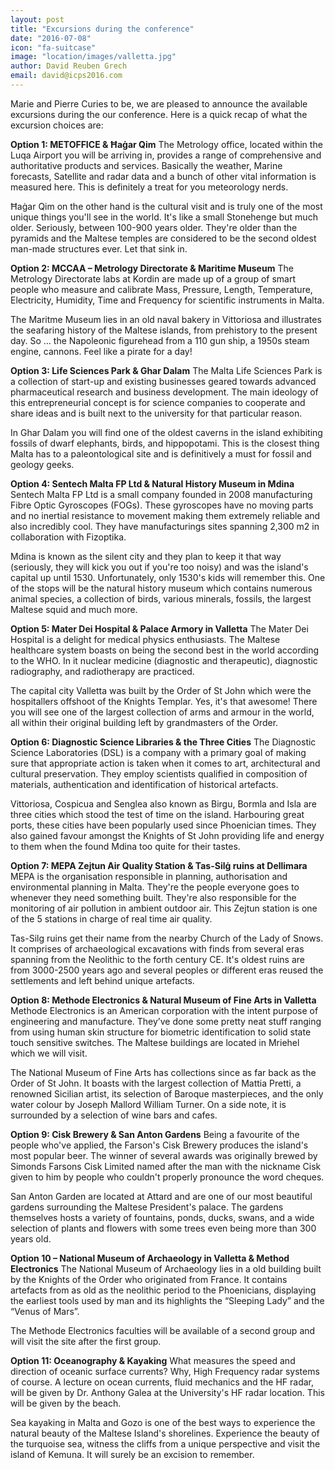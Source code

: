```yaml
---
layout: post
title: "Excursions during the conference"
date: "2016-07-08"
icon: "fa-suitcase"
image: "location/images/valletta.jpg"
author: David Reuben Grech
email: david@icps2016.com
---
```


Marie and Pierre Curies to be, we are pleased to announce the available excursions during the our conference. Here is a quick recap of what the excursion choices are:

**Option 1: METOFFICE & Ħaġar Qim**
The Metrology office, located within the Luqa Airport you will be arriving in, provides a range of comprehensive and authoritative products and services. Basically the weather, Marine forecasts, Satellite and radar data and a bunch of other vital information is measured here. This is definitely a treat for you meteorology nerds.

Ħaġar Qim on the other hand is the cultural visit and is truly one of the most unique things you'll see in the world. It's like a small Stonehenge but much older. Seriously, between 100-900 years older. They're older than the pyramids and the Maltese temples are considered to be the second oldest man-made structures ever. Let that sink in.

**Option 2: MCCAA – Metrology Directorate & Maritime Museum**
The Metrology Directorate labs at Kordin are made up of a group of smart people who measure and calibrate Mass, Pressure, Length, Temperature, Electricity, Humidity, Time and Frequency for scientific instruments in Malta.

The Maritme Museum lies in an old naval bakery in Vittoriosa and illustrates the seafaring history of the Maltese islands, from prehistory to the present day. So … the Napoleonic figurehead from a 110 gun ship, a 1950s steam engine, cannons. Feel like a pirate for a day!

**Option 3: Life Sciences Park & Ghar Dalam**
The Malta Life Sciences Park is a collection of start-up and existing businesses geared towards advanced pharmaceutical research and business development. The main ideology of this entrepreneurial concept is for science companies to cooperate and share ideas and is built next to the university for that particular reason.

In Ghar Dalam you will find one of the oldest caverns in the island exhibiting fossils of dwarf elephants, birds, and hippopotami. This is the closest thing Malta has to a paleontological site and is definitively a must for fossil and geology geeks.

**Option 4: Sentech Malta FP Ltd & Natural History Museum in Mdina**
Sentech Malta FP Ltd is a small company founded in 2008 manufacturing Fibre Optic Gyroscopes (FOGs). These gyroscopes have no moving parts and no inertial resistance to movement making them extremely reliable and also incredibly cool. They have manufacturings sites spanning 2,300 m2 in collaboration with Fizoptika.

Mdina is known as the silent city and they plan to keep it that way (seriously, they will kick you out if you're too noisy) and was the island's capital up until 1530. Unfortunately, only 1530's kids will remember this. One of the stops will be the natural history museum which contains numerous animal species, a collection of birds, various minerals, fossils, the largest Maltese squid and much more.

**Option 5: Mater Dei Hospital & Palace Armory in Valletta**
The Mater Dei Hospital is a delight for medical physics enthusiasts. The Maltese healthcare system boasts on being the second best in the world according to the WHO. In it nuclear medicine (diagnostic and therapeutic), diagnostic radiography, and radiotherapy are practiced.

The capital city Valletta was built by the Order of St John which were the hospitallers offshoot of the Knights Templar. Yes, it's that awesome! There you will see one of the largest collection of arms and armour in the world, all within their original building left by grandmasters of the Order.

**Option 6: Diagnostic Science Libraries & the Three Cities**
The Diagnostic Science Laboratories (DSL) is a company with a primary goal of making sure that appropriate action is taken when it comes to art, architectural and cultural preservation. They employ scientists qualified in composition of materials, authentication and identification of historical artefacts.

Vittoriosa, Cospicua and Senglea also known as Birgu, Bormla and Isla are three cities which stood the test of time on the island. Harbouring great ports, these cities have been popularly used since Phoenician times. They also gained favour amongst the Knights of St John providing life and energy to them when the found Mdina too quite for their tastes.

**Option 7: MEPA Zejtun Air Quality Station & Tas-Silġ ruins at Dellimara**
MEPA is the organisation responsible in planning, authorisation and environmental planning in Malta. They're the people everyone goes to whenever they need something built. They're also responsible for the monitoring of air pollution in ambient outdoor air. This Zejtun station is one of the 5 stations in charge of real time air quality.

Tas-Silg ruins get their name from the nearby Church of the Lady of Snows. It comprises of archaeological excavations with finds from several eras spanning from the Neolithic to the forth century CE. It's oldest ruins are from 3000-2500 years ago and several peoples or different eras reused the settlements and left behind unique artefacts.

**Option 8: Methode Electronics & Natural Museum of Fine Arts in Valletta**
Methode Electronics is an American corporation with the intent purpose of engineering and manufacture. They’ve done some pretty neat stuff ranging from using human skin structure for biometric identification to solid state touch sensitive switches. The Maltese buildings are located in Mriehel which we will visit.

The National Museum of Fine Arts has collections since as far back as the Order of St John. It boasts with the largest collection of Mattia Pretti, a renowned Sicilian artist, its selection of Baroque masterpieces, and the only water colour by Joseph Mallord William Turner. On a side note, it is surrounded by a selection of wine bars and cafes.

**Option 9: Cisk Brewery & San Anton Gardens**
Being a favourite of the people who've applied, the Farson's Cisk Brewery produces the island's most popular beer. The winner of several awards was originally brewed by Simonds Farsons Cisk Limited named after the man with the nickname Cisk given to him by people who couldn't properly pronounce the word cheques.

San Anton Garden are located at Attard and are one of our most beautiful gardens surrounding the Maltese President's palace. The gardens themselves hosts a variety of fountains, ponds, ducks, swans, and a wide selection of plants and flowers with some trees even being more than 300 years old.

**Option 10 – National Museum of Archaeology in Valletta & Method Electronics**
The National Museum of Archaeology lies in a old building built by the Knights of the Order who originated from France. It contains artefacts from as old as the neolithic period to the Phoenicians, displaying the earliest tools used by man and its highlights the “Sleeping Lady” and the “Venus of Mars”.

The Methode Electronics faculties will be available of a second group and will visit the site after the first group.

**Option 11: Oceanography & Kayaking**
What measures the speed and direction of oceanic surface currents? Why, High Frequency radar systems of course. A lecture on ocean currents, fluid mechanics and the HF radar, will be given by Dr. Anthony Galea at the University's HF radar location. This will be given by the beach.

Sea kayaking in Malta and Gozo is one of the best ways to experience the natural beauty of the Maltese Island's shorelines. Experience the beauty of the turquoise sea, witness the cliffs from a unique perspective and visit the island of Kemuna. It will surely be an excision to remember.
